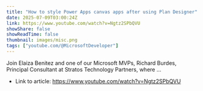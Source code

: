 ```yaml
---
title: "How to style Power Apps canvas apps after using Plan Designer"
date: 2025-07-09T03:00:24Z
link: https://www.youtube.com/watch?v=Ngtz2SPbQVU
showShare: false
showReadTime: false
thumbnail: images/misc.png
tags: ["youtube.com/@MicrosoftDeveloper"]
---
```

Join Elaiza Benitez and one of our Microsoft MVPs, Richard Burdes, Principal Consultant at Stratos Technology Partners, where ...

- Link to article: https://www.youtube.com/watch?v=Ngtz2SPbQVU
